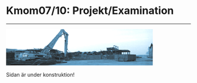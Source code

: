 Kmom07/10: Projekt/Examination
==============================
------------------------------
![Under konstruktion](../../webroot/img/under_construction.png "Under konstruktion")

Sidan är under konstruktion!